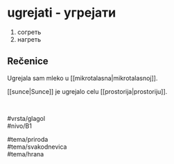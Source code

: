# ugrejati - угрејати

1. согреть  
2. нагреть  

## Rečenice

Ugrejala sam mleko u [[mikrotalasna|mikrotalasnoj]].  

[[sunce|Sunce]] je ugrejalo celu [[prostorija|prostoriju]].  

<br>

#vrsta/glagol  
#nivo/B1  

#tema/priroda  
#tema/svakodnevica  
#tema/hrana
